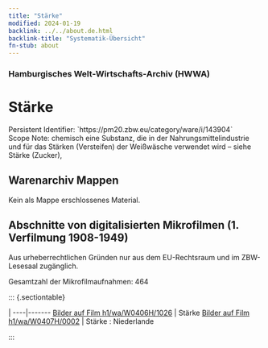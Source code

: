 ```yaml
---
title: "Stärke"
modified: 2024-01-19
backlink: ../../about.de.html
backlink-title: "Systematik-Übersicht"
fn-stub: about
---
```


### Hamburgisches Welt-Wirtschafts-Archiv (HWWA)

# Stärke

<div class="hint">Persistent Identifier: `https://pm20.zbw.eu/category/ware/i/143904`</div>

<div class="hint">
Scope Note: chemisch eine Substanz, die in der Nahrungsmittelindustrie und für das Stärken (Versteifen) der Weißwäsche verwendet wird – siehe Stärke (Zucker),
</div>





## Warenarchiv Mappen





Kein als Mappe erschlossenes Material.



<a id="filmsections" />

## Abschnitte von digitalisierten Mikrofilmen (1. Verfilmung 1908-1949)

<p>Aus urheberrechtlichen Gründen nur aus dem EU-Rechtsraum und im ZBW-Lesesaal zugänglich.</p>


<p>Gesamtzahl der Mikrofilmaufnahmen: 464</p>





::: {.sectiontable}

 | 
----|-------
<a class="btn" href="https://pm20.zbw.eu/film/h1/wa/W0406H/1026" rel="nofollow">Bilder auf Film h1/wa/W0406H/1026</a> | Stärke
<a class="btn" href="https://pm20.zbw.eu/film/h1/wa/W0407H/0002" rel="nofollow">Bilder auf Film h1/wa/W0407H/0002</a> | Stärke : Niederlande


:::
















